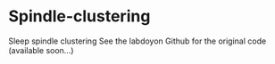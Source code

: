 # Spindle-clustering
Sleep spindle clustering
See the labdoyon Github for the original code (available soon...)

